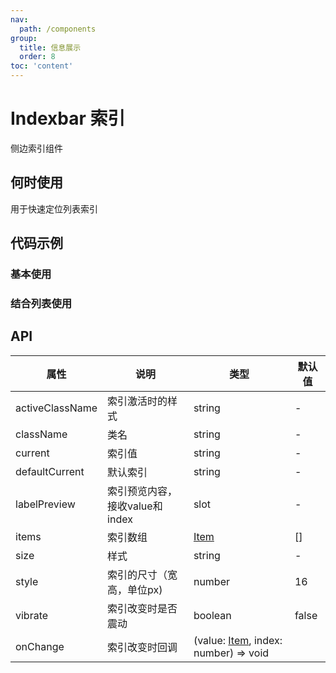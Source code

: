 ```yaml
---
nav:
  path: /components
group:
  title: 信息展示
  order: 8
toc: 'content'
---
```


# Indexbar 索引

侧边索引组件

## 何时使用

用于快速定位列表索引

## 代码示例

### 基本使用
<code src='pages/Indexbar/index'></code>

### 结合列表使用
<code src='pages/IndexbarScrollView/index'></code>

## API
| 属性 | 说明 | 类型 | 默认值 |
| -----|-----|-----|-----|
| activeClassName | 索引激活时的样式 | string | - |
| className | 类名 | string | - |
| current | 索引值 | string | - |
| defaultCurrent | 默认索引 | string | - |
| labelPreview | 索引预览内容，接收value和index | slot | - |
| items | 索引数组 | [Item](#item) | [] |
| size | 样式 | string | - |
| style | 索引的尺寸（宽高，单位px) | number | 16 |
| vibrate | 索引改变时是否震动 | boolean | false |
| onChange | 索引改变时回调 | (value: [Item](#item), index: number) => void |



